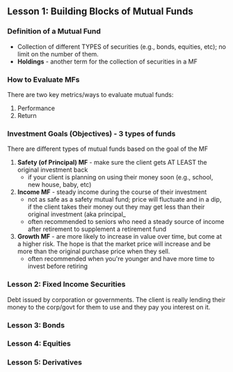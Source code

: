 ## Lesson 1: Building Blocks of Mutual Funds
### Definition of a Mutual Fund
- Collection of different TYPES of securities (e.g., bonds, equities, etc); no limit on the number of them.
- __Holdings__ - another term for the collection of securities in a MF

### How to Evaluate MFs
There are two key metrics/ways to evaluate mutual funds:
   1. Performance
   2. Return

### Investment Goals (Objectives) - 3 types of funds
There are different types of mutual funds based on the goal of the MF
1. __Safety (of Principal) MF__ - make sure the client gets AT LEAST the original investment back
   - if your client is planning on using their money soon (e.g., school, new house, baby, etc)
2. __Income MF__ - steady income during the course of their investment
   - not as safe as a safety mutual fund; price will fluctuate and in a dip, if the client takes their money out they may get less than their original investment (aka principal_
   - often recommended to seniors who need a steady source of income after retirement to supplement a retirement fund
3. __Growth MF__ - are more likely to increase in value over time, but come at a higher risk.  The hope is that the market price will increase and be more than the original purchase price when they sell.  
   - often recommended when you're younger and have more time to invest before retiring


### Lesson 2: Fixed Income Securities
Debt issued by corporation or governments.  The client is really lending their money to the corp/govt for them to use and they pay you interest on it.

### Lesson 3: Bonds

### Lesson 4: Equities


### Lesson 5: Derivatives
